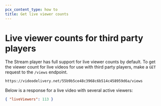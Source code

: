 ```yaml
---
pcx_content_type: how to
title: Get live viewer counts
---
```


# Live viewer counts for third party players

The Stream player has full support for live viewer counts by default. To get the viewer count for live videos for use with third party players, make a `GET` request to the `/views` endpoint.

```bash
https://videodelivery.net/55b9b5ce48c3968c6b514c458959d6a/views
```

Below is a response for a live video with several active viewers:

```json
{ "liveViewers": 113 }
```
